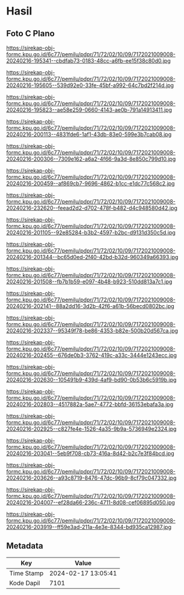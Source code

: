 # Hasil

## Foto C Plano

https://sirekap-obj-formc.kpu.go.id/6c77/pemilu/pdpr/71/72/02/10/09/7172021009008-20240216-195341--cbdfab73-0183-48cc-a6fb-ee15f38c80d0.jpg

https://sirekap-obj-formc.kpu.go.id/6c77/pemilu/pdpr/71/72/02/10/09/7172021009008-20240216-195605--539d92e0-33fe-45bf-a992-64c7bd2f214d.jpg

https://sirekap-obj-formc.kpu.go.id/6c77/pemilu/pdpr/71/72/02/10/09/7172021009008-20240216-195823--ae58e259-0660-4143-ae0b-791a14913411.jpg

https://sirekap-obj-formc.kpu.go.id/6c77/pemilu/pdpr/71/72/02/10/09/7172021009008-20240216-200113--4831fde6-1af1-43db-83e0-599e3b7cab08.jpg

https://sirekap-obj-formc.kpu.go.id/6c77/pemilu/pdpr/71/72/02/10/09/7172021009008-20240216-200306--7309e162-a6a2-4f66-9a3d-8e850c799d10.jpg

https://sirekap-obj-formc.kpu.go.id/6c77/pemilu/pdpr/71/72/02/10/09/7172021009008-20240216-200459--af869cb7-9696-4862-b1cc-e1dc77c568c2.jpg

https://sirekap-obj-formc.kpu.go.id/6c77/pemilu/pdpr/71/72/02/10/09/7172021009008-20240216-232620--feead2d2-d702-478f-b482-d4c948580d42.jpg

https://sirekap-obj-formc.kpu.go.id/6c77/pemilu/pdpr/71/72/02/10/09/7172021009008-20240216-201105--92e85284-b3b2-4597-b2bc-d9131d350c5d.jpg

https://sirekap-obj-formc.kpu.go.id/6c77/pemilu/pdpr/71/72/02/10/09/7172021009008-20240216-201344--bc65d0ed-2f40-42bd-b32d-960349a66393.jpg

https://sirekap-obj-formc.kpu.go.id/6c77/pemilu/pdpr/71/72/02/10/09/7172021009008-20240216-201508--fb7b1b59-e097-4b48-b923-510dd813a7c1.jpg

https://sirekap-obj-formc.kpu.go.id/6c77/pemilu/pdpr/71/72/02/10/09/7172021009008-20240216-202141--88a2dd16-3d2b-42f6-a61b-56becd0802bc.jpg

https://sirekap-obj-formc.kpu.go.id/6c77/pemilu/pdpr/71/72/02/10/09/7172021009008-20240216-202337--95349f78-be86-4353-b82e-500b20d567ca.jpg

https://sirekap-obj-formc.kpu.go.id/6c77/pemilu/pdpr/71/72/02/10/09/7172021009008-20240216-202455--676de0b3-3762-419c-a33c-3444e1243ecc.jpg

https://sirekap-obj-formc.kpu.go.id/6c77/pemilu/pdpr/71/72/02/10/09/7172021009008-20240216-202630--105491b9-439d-4af9-bd90-0b53b6c5919b.jpg

https://sirekap-obj-formc.kpu.go.id/6c77/pemilu/pdpr/71/72/02/10/09/7172021009008-20240216-202803--4517882a-5ae7-4772-bbfd-36153ebafa3a.jpg

https://sirekap-obj-formc.kpu.go.id/6c77/pemilu/pdpr/71/72/02/10/09/7172021009008-20240216-202925--c827fe4e-1526-4a35-9b9a-5736949e2324.jpg

https://sirekap-obj-formc.kpu.go.id/6c77/pemilu/pdpr/71/72/02/10/09/7172021009008-20240216-203041--5eb9f708-cb73-416a-8d42-b2c7e3f84bcd.jpg

https://sirekap-obj-formc.kpu.go.id/6c77/pemilu/pdpr/71/72/02/10/09/7172021009008-20240216-203626--a93c8719-8476-47dc-96b9-8cf79c047332.jpg

https://sirekap-obj-formc.kpu.go.id/6c77/pemilu/pdpr/71/72/02/10/09/7172021009008-20240216-204007--ef28da66-236c-4711-8d08-cef06895d050.jpg

https://sirekap-obj-formc.kpu.go.id/6c77/pemilu/pdpr/71/72/02/10/09/7172021009008-20240216-203919--ff59e3ad-211a-4e3e-8344-bd935ca12987.jpg


## Metadata

| Key        | Value               |
| ---------- | ------------------- |
| Time Stamp | 2024-02-17 13:05:41 |
| Kode Dapil | 7101                |



